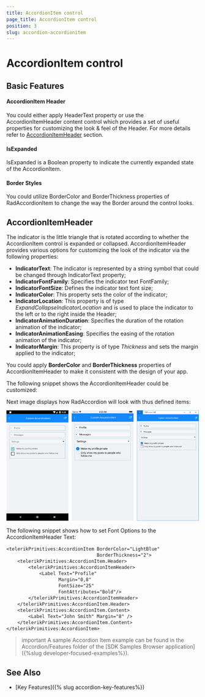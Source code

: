 ```yaml
---
title: AccordionItem control
page_title: AccordionItem control
position: 3
slug: accordion-accordionitem
---
```


# AccordionItem control

## Basic Features

#### AccordionItem Header

You could either apply HeaderText property or use the AccordionItemHeader content control which provides a set of useful properties for customizing the look & feel of the Header.  For more details refer to [AccordionItemHeader](#accordionitemheader) section.

#### IsExpanded
	
IsExpanded is a Boolean property to indicate the currently expanded state of the AccordionItem.	
	
#### Border Styles

You could utilize BorderColor and BorderThickness properties of RadAccordionItem to change the way the Border around the control looks.

## AccordionItemHeader

The indicator is the little triangle that is rotated according to whether the AccordionItem control is expanded or collapsed. AccordionItemHeader provides various options for customizing the look of the indicator via the following properties:

* **IndicatorText**: The indicator is represented by a string symbol that could be changed through IndicatorText property;
* **IndicatorFontFamily**: Specifies the indicator text FontFamily;
* **IndicatorFontSize**: Defines the indicator text font size;
* **IndicatorColor**: This property sets the color of the indicator;
* **IndicatorLocation**: This property is of type *ExpandCollapseIndicatorLocation* and is used to place the indicator to the left or to the right inside the Header;
* **IndicatorAnimationDuration**: Specifies the duration of the rotation animation of the indicator;
* **IndicatorAnimationEasing**: Specifies the easing of the rotation animation of the indicator;
* **IndicatorMargin**: This property is of type *Thickness* and sets the margin applied to the indicator;

You could apply **BorderColor** and **BorderThickness** properties of AccordionItemHeader to make it consistent with the design of your app. 

The following snippet shows the AccordionItemHeader could be customized:

<snippet id='accordion-features-accordionitem' />

Next image displays how RadAccordion will look with thus defined items:

![RadAccordionItem](images/accordion_accordionitem.png)

The following snippet shows how to set Font Options to the AccordionItemHeader Text:

```XAML
<telerikPrimitives:AccordionItem BorderColor="LightBlue"
                                 BorderThickness="2">
    <telerikPrimitives:AccordionItem.Header>
        <telerikPrimitives:AccordionItemHeader>
            <Label Text="Profile"
                   Margin="0,8"
                   FontSize="25"
                   FontAttributes="Bold"/>
        </telerikPrimitives:AccordionItemHeader>
    </telerikPrimitives:AccordionItem.Header>
    <telerikPrimitives:AccordionItem.Content>
        <Label Text="John Smith" Margin="8" />
    </telerikPrimitives:AccordionItem.Content>
</telerikPrimitives:AccordionItem>
```

>important A sample Accordion Item example can be found in the Accordion/Features folder of the [SDK Samples Browser application]({%slug developer-focused-examples%}).

## See Also

- [Key Features]({% slug accordion-key-features%})
